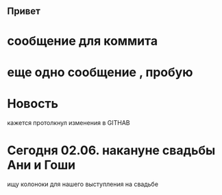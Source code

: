## Привет

# сообщение для коммита

# еще одно сообщение , пробую 

# Новость 
кажется протолкнул изменения в GITHAB

# Сегодня 02.06. накануне свадьбы Ани и Гоши
ищу  колоноки для нашего выступления на свадьбе